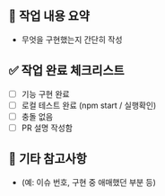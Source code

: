 ## 📌 작업 내용 요약

- 무엇을 구현했는지 간단히 작성

## ✅ 작업 완료 체크리스트

- [ ] 기능 구현 완료
- [ ] 로컬 테스트 완료 (npm start / 실행확인)
- [ ] 충돌 없음
- [ ] PR 설명 작성함

## 📝 기타 참고사항

- (예: 이슈 번호, 구현 중 애매했던 부분 등)